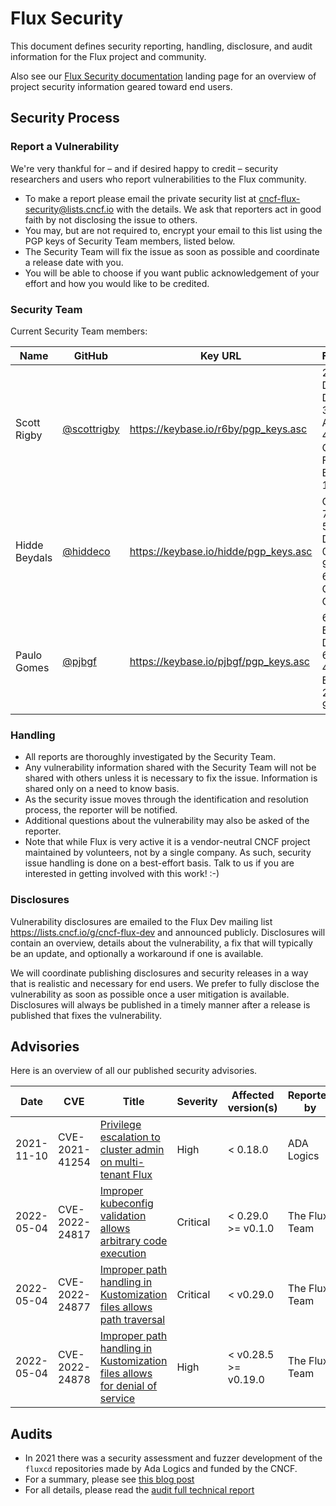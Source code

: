 # Flux Security

This document defines security reporting, handling, disclosure, and audit information for the Flux project and community.

Also see our [Flux Security documentation](https://fluxcd.io/docs/security) landing page for an overview of project security information geared toward end users.

## Security Process

### Report a Vulnerability

We're very thankful for – and if desired happy to credit – security researchers and users who report vulnerabilities to the Flux community.

- To make a report please email the private security list at <cncf-flux-security@lists.cncf.io> with the details.
  We ask that reporters act in good faith by not disclosing the issue to others.
- You may, but are not required to, encrypt your email to this list using the PGP keys of Security Team members, listed below.
- The Security Team will fix the issue as soon as possible and coordinate a release date with you.
- You will be able to choose if you want public acknowledgement of your effort and how you would like to be credited.

### Security Team

Current Security Team members:

| Name | GitHub | Key URL | Fingerprint |
| -- | -- | -- | -- |
| Scott Rigby | [@scottrigby](https://github.com/scottrigby) | <https://keybase.io/r6by/pgp_keys.asc> | 208D D36E D5BB 3745 A167 43A4 C7C6 FBB5 B91C 1155 |
| Hidde Beydals | [@hiddeco](https://github.com/hiddeco) | <https://keybase.io/hidde/pgp_keys.asc> | C910 7A9B 55A4 DD77 062B 9731 B6E3 6A6A C54A CD59 |
| Paulo Gomes | [@pjbgf](https://github.com/pjbgf) | <https://keybase.io/pjbgf/pgp_keys.asc> | 6C17 B119 D8C9 6768 4C80 E802 9995 2338 70E9 9BEE |

### Handling

- All reports are thoroughly investigated by the Security Team.
- Any vulnerability information shared with the Security Team will not be shared with others unless it is necessary to fix the issue.
  Information is shared only on a need to know basis.
- As the security issue moves through the identification and resolution process, the reporter will be notified.
- Additional questions about the vulnerability may also be asked of the reporter.
- Note that while Flux is very active it is a vendor-neutral CNCF project maintained by volunteers, not by a single company. As such, security issue handling is done on a best-effort basis.
  Talk to us if you are interested in getting involved with this work! :-)

### Disclosures

Vulnerability disclosures are emailed to the Flux Dev mailing list <https://lists.cncf.io/g/cncf-flux-dev> and announced publicly.
Disclosures will contain an overview, details about the vulnerability, a fix that will typically be an update, and optionally a workaround if one is available.

We will coordinate publishing disclosures and security releases in a way that is realistic and necessary for end users.
We prefer to fully disclose the vulnerability as soon as possible once a user mitigation is available.
Disclosures will always be published in a timely manner after a release is published that fixes the vulnerability.

## Advisories

Here is an overview of all our published security advisories.

Date | CVE | Title | Severity | Affected version(s) | Reported by
---- | --- | ----- | -------- | ------------------- | -----------
2021-11-10 | CVE-2021-41254 | [Privilege escalation to cluster admin on multi-tenant Flux](https://github.com/fluxcd/kustomize-controller/security/advisories/GHSA-35rf-v2jv-gfg7) | High | < 0.18.0 | ADA Logics
2022-05-04 | CVE-2022-24817 | [Improper kubeconfig validation allows arbitrary code execution](https://github.com/fluxcd/flux2/security/advisories/GHSA-vvmq-fwmg-2gjc) | Critical | < 0.29.0 >= v0.1.0 | The Flux Team
2022-05-04 | CVE-2022-24877 | [Improper path handling in Kustomization files allows path traversal](https://github.com/fluxcd/flux2/security/advisories/GHSA-j77r-2fxf-5jrw) | Critical | < v0.29.0 | The Flux Team
2022-05-04 | CVE-2022-24878 | [Improper path handling in Kustomization files allows for denial of service](https://github.com/fluxcd/flux2/security/advisories/GHSA-7pwf-jg34-hxwp) | High | < v0.28.5 >= v0.19.0 | The Flux Team

## Audits

- In 2021 there was a security assessment and fuzzer development of the `fluxcd` repositories made by Ada Logics and funded by the CNCF.
- For a summary, please see [this blog post](https://fluxcd.io/blog/2021-11-10-flux-security-audit/)
- For all details, please read the [audit full technical report](https://fluxcd.io/FluxFinalReport-v1.1.pdf)
